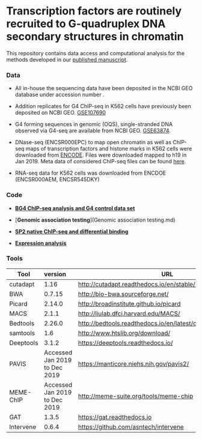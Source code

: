 # Transcription factors are routinely recruited to G-quadruplex DNA secondary structures in chromatin 

This repository contains data access and computational analysis for the methods developed in our [published manuscript]().

### Data

- All in-house the sequencing data have been deposited in the NCBI GEO database under accession number [](). 

- Addition replicates for G4 ChIP-seq in K562 cells have previously been deposited on NCBI GEO. [GSE107690](https://www.ncbi.nlm.nih.gov/geo/query/acc.cgi?acc=GSE107690)

- G4 forming sequences in genomic (OQS), single-stranded DNA observed via G4-seq are available from NCBI GEO. [GSE63874](https://www.ncbi.nlm.nih.gov/geo/query/acc.cgi?acc=GSE63874).

- DNase-seq (ENCSR000EPC) to map open chromatin as well as ChIP-seq maps of transcription factors and histone marks in K562 cells were downloaded from [ENCODE](https://www.encodeproject.org/). Files were downloaded mapped to h19 in Jan 2019. Meta data of considered ChIP-seq files can be found [here]().

- RNA-seq data for K562 cells was downloaded from ENCDOE (ENCSR000AEM, ENCSR545DKY)


### Code

- [**BG4 ChIP-seq analysis and G4 control data set**](/G4-ChIP-seq.md)

- [**Genomic association testing**](Genomic association testing.md)

- [**SP2 native ChIP-seq and differential binding**]()

- [**Expression analysis**]()



### Tools 

|Tool           | version                         | URL                                                           |
| ------------- |:--------------------------------| --------------------------------------------------------------|
| cutadapt      | 1.16                            |http://cutadapt.readthedocs.io/en/stable/installation.html     |
| BWA           | 0.7.15                          |http://bio-bwa.sourceforge.net/                                |
| Picard        | 2.14.0                          |http://broadinstitute.github.io/picard                         |
| MACS          | 2.1.1                           |http://liulab.dfci.harvard.edu/MACS/                           |
| Bedtools      | 2.26.0                          |http://bedtools.readthedocs.io/en/latest/content/overview.html |
| samtools      | 1.6                             |http://www.htslib.org/download/                                |
| Deeptools     | 3.1.2                           |https://deeptools.readthedocs.io/                              |
| PAVIS         | Accessed Jan 2019 to Dec 2019   |https://manticore.niehs.nih.gov/pavis2/                        |
| MEME-ChIP     | Accessed Jan 2019 to Dec 2019   |http://meme-suite.org/tools/meme-chip                          |
| GAT           | 1.3.5                           |https://gat.readthedocs.io                                     |
| Intervene     | 0.6.4                           |https://github.com/asntech/intervene                           |

